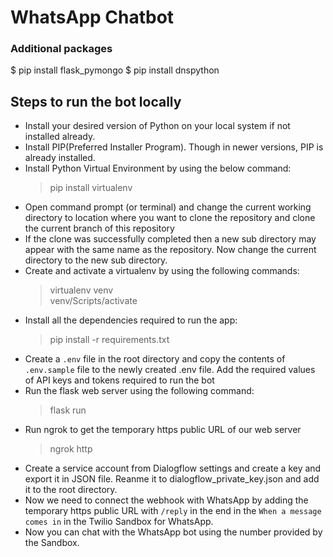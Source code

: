 # WhatsApp Chatbot

### Additional packages
$ pip install flask_pymongo
$ pip install dnspython

## Steps to run the bot locally
* Install your desired version of Python on your local system if not installed already.
* Install PIP(Preferred Installer Program). Though in newer versions, PIP is already installed.
* Install Python Virtual Environment by using the below command:
    > pip install virtualenv
* Open command prompt (or terminal) and change the current working directory to location where you want to clone the repository and clone the current branch of this repository
* If the clone was successfully completed then a new sub directory may appear with the same name as the repository. Now change the current directory to the new sub directory.
* Create and activate a virtualenv by using the following commands:
    > virtualenv venv  
    > venv/Scripts/activate
* Install all the dependencies required to run the app:
    > pip install -r requirements.txt
* Create a `.env` file in the root directory and copy the contents of `.env.sample` file to the newly created .env file. Add the required values of API keys and tokens required to run the bot
* Run the flask web server using the following command:
    > flask run
* Run ngrok to get the temporary https public URL of our web server
    > ngrok http <port-number>
* Create a service account from Dialogflow settings and create a key and export it in JSON file. Reanme it to dialogflow_private_key.json and add it to the root directory.
* Now we need to connect the webhook with WhatsApp by adding the temporary https public URL with `/reply` in the end in the `When a message comes in` in the Twilio Sandbox for WhatsApp.
* Now you can chat with the WhatsApp bot using the number provided by the Sandbox.